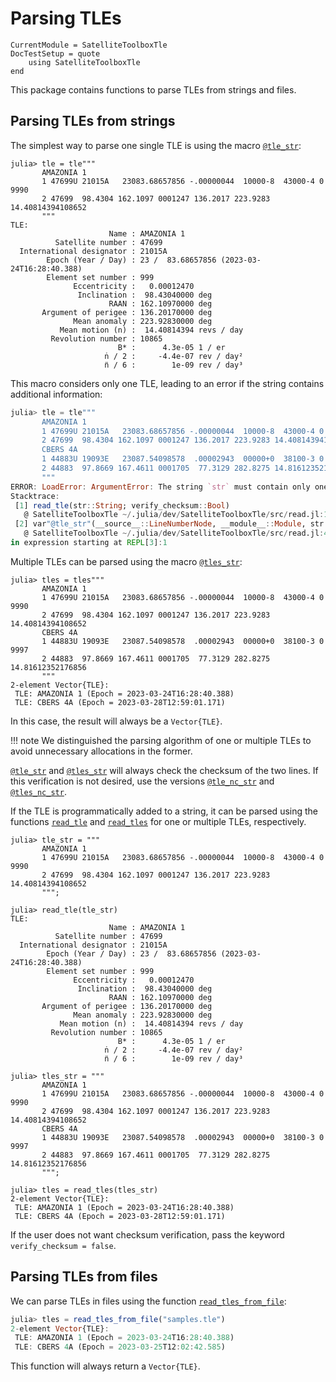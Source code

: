 Parsing TLEs
============

```@meta
CurrentModule = SatelliteToolboxTle
DocTestSetup = quote
    using SatelliteToolboxTle
end
```

This package contains functions to parse TLEs from strings and files.

## Parsing TLEs from strings

The simplest way to parse one single TLE is using the macro [`@tle_str`](@ref):

```jldoctest
julia> tle = tle"""
       AMAZONIA 1
       1 47699U 21015A   23083.68657856 -.00000044  10000-8  43000-4 0  9990
       2 47699  98.4304 162.1097 0001247 136.2017 223.9283 14.40814394108652
       """
TLE:
                      Name : AMAZONIA 1
          Satellite number : 47699
  International designator : 21015A
        Epoch (Year / Day) : 23 /  83.68657856 (2023-03-24T16:28:40.388)
        Element set number : 999
              Eccentricity :   0.00012470
               Inclination :  98.43040000 deg
                      RAAN : 162.10970000 deg
       Argument of perigee : 136.20170000 deg
              Mean anomaly : 223.92830000 deg
           Mean motion (n) :  14.40814394 revs / day
         Revolution number : 10865
                        B* :      4.3e-05 1 / er
                     ṅ / 2 :     -4.4e-07 rev / day²
                     n̈ / 6 :        1e-09 rev / day³
```

This macro considers only one TLE, leading to an error if the string contains
additional information:

```julia
julia> tle = tle"""
       AMAZONIA 1
       1 47699U 21015A   23083.68657856 -.00000044  10000-8  43000-4 0  9990
       2 47699  98.4304 162.1097 0001247 136.2017 223.9283 14.40814394108652
       CBERS 4A
       1 44883U 19093E   23087.54098578  .00002943  00000+0  38100-3 0  9997
       2 44883  97.8669 167.4611 0001705  77.3129 282.8275 14.81612352176856
       """
ERROR: LoadError: ArgumentError: The string `str` must contain only one TLE (2 or 3 lines).
Stacktrace:
 [1] read_tle(str::String; verify_checksum::Bool)
   @ SatelliteToolboxTle ~/.julia/dev/SatelliteToolboxTle/src/read.jl:161
 [2] var"@tle_str"(__source__::LineNumberNode, __module__::Module, str::Any)
   @ SatelliteToolboxTle ~/.julia/dev/SatelliteToolboxTle/src/read.jl:43
in expression starting at REPL[3]:1
```

Multiple TLEs can be parsed using the macro [`@tles_str`](@ref):

```jldoctest
julia> tles = tles"""
       AMAZONIA 1
       1 47699U 21015A   23083.68657856 -.00000044  10000-8  43000-4 0  9990
       2 47699  98.4304 162.1097 0001247 136.2017 223.9283 14.40814394108652
       CBERS 4A
       1 44883U 19093E   23087.54098578  .00002943  00000+0  38100-3 0  9997
       2 44883  97.8669 167.4611 0001705  77.3129 282.8275 14.81612352176856
       """
2-element Vector{TLE}:
 TLE: AMAZONIA 1 (Epoch = 2023-03-24T16:28:40.388)
 TLE: CBERS 4A (Epoch = 2023-03-28T12:59:01.171)
```

In this case, the result will always be a `Vector{TLE}`.

!!! note
    We distinguished the parsing algorithm of one or multiple TLEs to avoid
    unnecessary allocations in the former.

[`@tle_str`](@ref) and [`@tles_str`](@ref) will always check the checksum of the
two lines. If this verification is not desired, use the versions
[`@tle_nc_str`](@ref) and [`@tles_nc_str`](@ref).

If the TLE is programmatically added to a string, it can be parsed using the
functions [`read_tle`](@ref) and [`read_tles`](@ref) for one or multiple TLEs,
respectively.

```jldoctest
julia> tle_str = """
       AMAZONIA 1
       1 47699U 21015A   23083.68657856 -.00000044  10000-8  43000-4 0  9990
       2 47699  98.4304 162.1097 0001247 136.2017 223.9283 14.40814394108652
       """;

julia> read_tle(tle_str)
TLE:
                      Name : AMAZONIA 1
          Satellite number : 47699
  International designator : 21015A
        Epoch (Year / Day) : 23 /  83.68657856 (2023-03-24T16:28:40.388)
        Element set number : 999
              Eccentricity :   0.00012470
               Inclination :  98.43040000 deg
                      RAAN : 162.10970000 deg
       Argument of perigee : 136.20170000 deg
              Mean anomaly : 223.92830000 deg
           Mean motion (n) :  14.40814394 revs / day
         Revolution number : 10865
                        B* :      4.3e-05 1 / er
                     ṅ / 2 :     -4.4e-07 rev / day²
                     n̈ / 6 :        1e-09 rev / day³

julia> tles_str = """
       AMAZONIA 1
       1 47699U 21015A   23083.68657856 -.00000044  10000-8  43000-4 0  9990
       2 47699  98.4304 162.1097 0001247 136.2017 223.9283 14.40814394108652
       CBERS 4A
       1 44883U 19093E   23087.54098578  .00002943  00000+0  38100-3 0  9997
       2 44883  97.8669 167.4611 0001705  77.3129 282.8275 14.81612352176856
       """;

julia> tles = read_tles(tles_str)
2-element Vector{TLE}:
 TLE: AMAZONIA 1 (Epoch = 2023-03-24T16:28:40.388)
 TLE: CBERS 4A (Epoch = 2023-03-28T12:59:01.171)
```

If the user does not want checksum verification, pass the keyword
`verify_checksum = false`.

## Parsing TLEs from files

We can parse TLEs in files using the function [`read_tles_from_file`](@ref):

```julia
julia> tles = read_tles_from_file("samples.tle")
2-element Vector{TLE}:
 TLE: AMAZONIA 1 (Epoch = 2023-03-24T16:28:40.388)
 TLE: CBERS 4A (Epoch = 2023-03-25T12:02:42.585)
```

This function will always return a `Vector{TLE}`.
